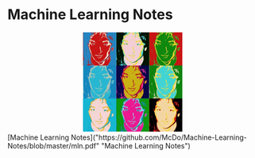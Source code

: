 # Machine Learning Notes
<div style='text-align:center;'>
  <img src="hinton.jpg">
</div>
[Machine Learning Notes]("https://github.com/McDo/Machine-Learning-Notes/blob/master/mln.pdf" "Machine Learning Notes")

